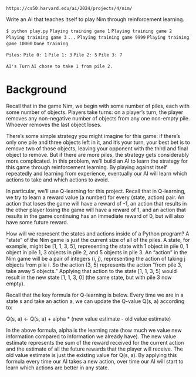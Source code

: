 `https://cs50.harvard.edu/ai/2024/projects/4/nim/`

Write an AI that teaches itself to play Nim through reinforcement learning.

`$ python play.py`
`Playing training game 1`
`Playing training game 2`
`Playing training game 3`
`...`
`Playing training game 9999`
`Playing training game 10000`
`Done training`

`Piles:`
`Pile 0: 1`
`Pile 1: 3`
`Pile 2: 5`
`Pile 3: 7`

`AI's Turn`
`AI chose to take 1 from pile 2.`

# Background

Recall that in the game Nim, we begin with some number of piles, each with some number of objects. Players take turns: on a player’s turn, the player removes any non-negative number of objects from any one non-empty pile. Whoever removes the last object loses.

There’s some simple strategy you might imagine for this game: if there’s only one pile and three objects left in it, and it’s your turn, your best bet is to remove two of those objects, leaving your opponent with the third and final object to remove. But if there are more piles, the strategy gets considerably more complicated. In this problem, we’ll build an AI to learn the strategy for this game through reinforcement learning. By playing against itself repeatedly and learning from experience, eventually our AI will learn which actions to take and which actions to avoid.

In particular, we’ll use Q-learning for this project. Recall that in Q-learning, we try to learn a reward value (a number) for every (state, action) pair. An action that loses the game will have a reward of -1, an action that results in the other player losing the game will have a reward of 1, and an action that results in the game continuing has an immediate reward of 0, but will also have some future reward.

How will we represent the states and actions inside of a Python program? A “state” of the Nim game is just the current size of all of the piles. A state, for example, might be [1, 1, 3, 5], representing the state with 1 object in pile 0, 1 object in pile 1, 3 objects in pile 2, and 5 objects in pile 3. An “action” in the Nim game will be a pair of integers (i, j), representing the action of taking j objects from pile i. So the action (3, 5) represents the action “from pile 3, take away 5 objects.” Applying that action to the state [1, 1, 3, 5] would result in the new state [1, 1, 3, 0] (the same state, but with pile 3 now empty).

Recall that the key formula for Q-learning is below. Every time we are in a state s and take an action a, we can update the Q-value Q(s, a) according to:

Q(s, a) <- Q(s, a) + alpha * (new value estimate - old value estimate)

In the above formula, alpha is the learning rate (how much we value new information compared to information we already have). The new value estimate represents the sum of the reward received for the current action and the estimate of all the future rewards that the player will receive. The old value estimate is just the existing value for Q(s, a). By applying this formula every time our AI takes a new action, over time our AI will start to learn which actions are better in any state.

## 
